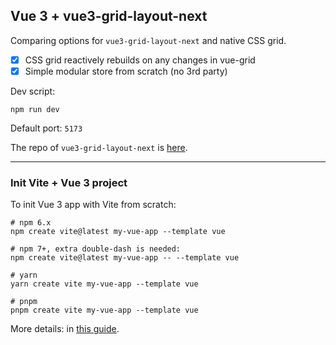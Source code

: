 ## Vue 3 + vue3-grid-layout-next

Comparing options for `vue3-grid-layout-next` and native CSS grid.

- [x] CSS grid reactively rebuilds on any changes in vue-grid
- [x] Simple modular store from scratch (no 3rd party)

Dev script:

```
npm run dev
```

Default port: `5173`

The repo of `vue3-grid-layout-next` is [here](https://www.npmjs.com/package/vue3-grid-layout-next).

---

### Init Vite + Vue 3 project

To init Vue 3 app with Vite from scratch:

```
# npm 6.x
npm create vite@latest my-vue-app --template vue

# npm 7+, extra double-dash is needed:
npm create vite@latest my-vue-app -- --template vue

# yarn
yarn create vite my-vue-app --template vue

# pnpm
pnpm create vite my-vue-app --template vue
```

More details: in [this guide](https://vitejs.dev/guide/).

